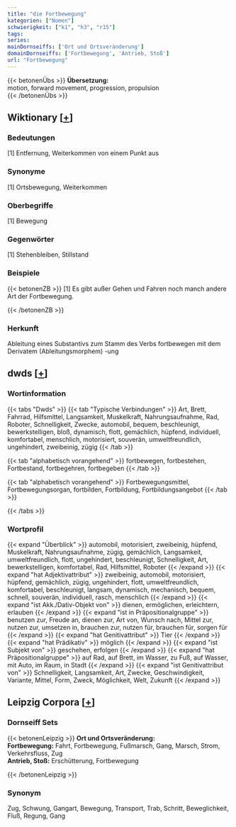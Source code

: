 ```yaml
---
title: "die Fortbewegung"
kategorien: ["Nomen"]
schwierigkeit: ["k1", "h3", "r15"]
tags:
series:
mainDornseiffs: ['Ort und Ortsveränderung']
domainDornseiffs: ['Fortbewegung', 'Antrieb, Stoß']
url: "Fortbewegung"
---
```


{{< betonenÜbs >}}
**Übersetzung:**  
motion, forward movement, progression, propulsion  
{{< /betonenÜbs >}}

## Wiktionary [[+](https://de.wiktionary.org/wiki/Fortbewegung)]

### Bedeutungen
[1] Entfernung, Weiterkommen von einem Punkt aus  

### Synonyme
[1] Ortsbewegung, Weiterkommen  

### Oberbegriffe
[1] Bewegung  

### Gegenwörter
[1] Stehenbleiben, Stillstand  

### Beispiele
{{< betonenZB >}}
[1] Es gibt außer Gehen und Fahren noch manch andere Art der Fortbewegung.  

{{< /betonenZB >}}
### Herkunft
Ableitung eines Substantivs zum Stamm des Verbs fortbewegen mit dem Derivatem (Ableitungsmorphem) -ung  



## dwds [[+](https://www.dwds.de/wb/Fortbewegung)]

### Wortinformation
{{< tabs "Dwds" >}}
{{< tab "Typische Verbindungen" >}}
Art, Brett, Fahrrad, Hilfsmittel, Langsamkeit, Muskelkraft, Nahrungsaufnahme, Rad, Roboter, Schnelligkeit, Zwecke, automobil, bequem, beschleunigt, bewerkstelligen, bloß, dynamisch, flott, gemächlich, hüpfend, individuell, komfortabel, menschlich, motorisiert, souverän, umweltfreundlich, ungehindert, zweibeinig, zügig
{{< /tab >}}

{{< tab "alphabetisch vorangehend" >}}
fortbewegen, fortbestehen, Fortbestand, fortbegehren, fortbegeben
{{< /tab >}}

{{< tab "alphabetisch vorangehend" >}}
Fortbewegungsmittel, Fortbewegungsorgan, fortbilden, Fortbildung, Fortbildungsangebot
{{< /tab >}}

{{< /tabs >}}

### Wortprofil
{{< expand "Überblick" >}} automobil, motorisiert, zweibeinig, hüpfend, Muskelkraft, Nahrungsaufnahme, zügig, gemächlich, Langsamkeit, umweltfreundlich, flott, ungehindert, beschleunigt, Schnelligkeit, Art, bewerkstelligen, komfortabel, Rad, Hilfsmittel, Roboter {{< /expand >}}
{{< expand "hat Adjektivattribut" >}} zweibeinig, automobil, motorisiert, hüpfend, gemächlich, zügig, ungehindert, flott, umweltfreundlich, komfortabel, beschleunigt, langsam, dynamisch, mechanisch, bequem, schnell, souverän, individuell, rasch, menschlich {{< /expand >}}
{{< expand "ist Akk./Dativ-Objekt von" >}} dienen, ermöglichen, erleichtern, erlauben {{< /expand >}}
{{< expand "ist in Präpositionalgruppe" >}} benutzen zur, Freude an, dienen zur, Art von, Wunsch nach, Mittel zur, nutzen zur, umsetzen in, brauchen zur, nutzen für, brauchen für, sorgen für {{< /expand >}}
{{< expand "hat Genitivattribut" >}} Tier {{< /expand >}}
{{< expand "hat Prädikativ" >}} möglich {{< /expand >}}
{{< expand "ist Subjekt von" >}} geschehen, erfolgen {{< /expand >}}
{{< expand "hat Präpositionalgruppe" >}} auf Rad, auf Brett, im Wasser, zu Fuß, auf Wasser, mit Auto, im Raum, in Stadt {{< /expand >}}
{{< expand "ist Genitivattribut von" >}} Schnelligkeit, Langsamkeit, Art, Zwecke, Geschwindigkeit, Variante, Mittel, Form, Zweck, Möglichkeit, Welt, Zukunft {{< /expand >}}

## Leipzig Corpora [[+](https://corpora.uni-leipzig.de/en/res?word=Fortbewegung&corpusId=deu_newscrawl-public_2018)]

### Dornseiff Sets
{{< betonenLeipzig >}}
**Ort und Ortsveränderung:**  
**Fortbewegung:** Fahrt, Fortbewegung, Fußmarsch, Gang, Marsch, Strom, Verkehrsfluss, Zug  
**Antrieb, Stoß:** Erschütterung, Fortbewegung  

{{< /betonenLeipzig >}}

### Synonym
Zug, Schwung, Gangart, Bewegung, Transport, Trab, Schritt, Beweglichkeit, Fluß, Regung, Gang

